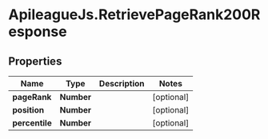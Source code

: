 # ApileagueJs.RetrievePageRank200Response

## Properties

Name | Type | Description | Notes
------------ | ------------- | ------------- | -------------
**pageRank** | **Number** |  | [optional] 
**position** | **Number** |  | [optional] 
**percentile** | **Number** |  | [optional] 


